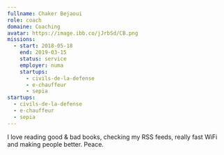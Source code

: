 ```yaml
---
fullname: Chaker Bejaoui
role: coach
domaine: Coaching
avatar: https://image.ibb.co/jJrbSd/CB.png
missions:
  - start: 2018-05-18
    end: 2019-03-15
    status: service
    employer: numa
    startups:
      - civils-de-la-defense
      - e-chauffeur
      - sepia
startups:
  - civils-de-la-defense
  - e-chauffeur
  - sepia
---
```

I love reading good & bad books, checking my RSS feeds, really fast WiFi and making people better. Peace.